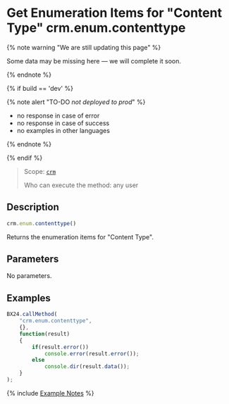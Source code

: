 # Get Enumeration Items for "Content Type" crm.enum.contenttype

{% note warning "We are still updating this page" %}

Some data may be missing here — we will complete it soon.

{% endnote %}

{% if build == 'dev' %}

{% note alert "TO-DO _not deployed to prod_" %}

- no response in case of error
- no response in case of success
- no examples in other languages
  
{% endnote %}

{% endif %}

> Scope: [`crm`](../../../scopes/permissions.md)
>
> Who can execute the method: any user

## Description

```js
crm.enum.contenttype()
```

Returns the enumeration items for "Content Type".

## Parameters

No parameters.

## Examples

```javascript
BX24.callMethod(
    "crm.enum.contenttype",
    {},
    function(result)
    {
        if(result.error())
            console.error(result.error());
        else
            console.dir(result.data());
    }
);
```

{% include [Example Notes](../../../../_includes/examples.md) %}